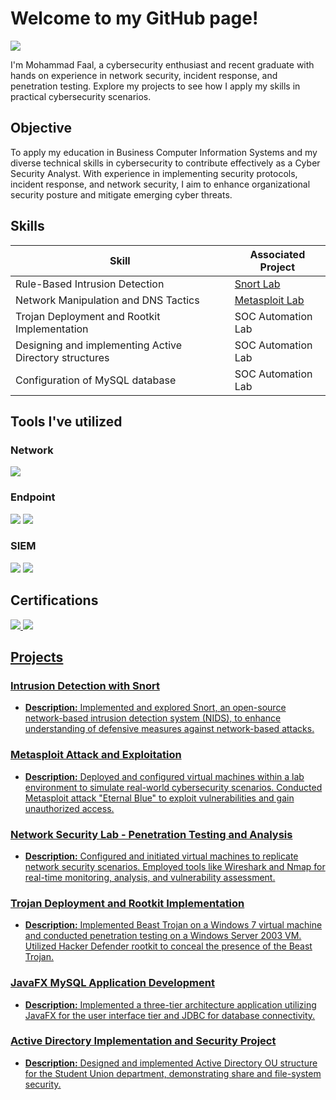 # Welcome to my GitHub page!
<a href="https://www.linkedin.com/in/mohammadfaal/"><img src="https://img.shields.io/badge/-LinkedIn-0072b1?&style=for-the-badge&logo=linkedin&logoColor=white" /></a>

I'm Mohammad Faal, a cybersecurity enthusiast and recent graduate with hands on experience in network security, incident response, and penetration testing. Explore my projects to see how I apply my skills in practical cybersecurity scenarios.

## Objective

To apply my education in Business Computer Information Systems and my diverse technical skills in cybersecurity to contribute effectively as a Cyber Security Analyst. With experience in implementing security protocols, incident response, and network security, I aim to enhance organizational security posture and mitigate emerging cyber threats.

## Skills


| Skill                                         | Associated Project         |
|-----------------------------------------------|----------------------------|
| Rule-Based Intrusion Detection                | <a href="https://github.com/Mofaal/mofaal-IntrusionDetection/blob/main/README.md">Snort Lab</a>|
| Network Manipulation and DNS Tactics                | <a href="https://github.com/Mofaal/eternalblue-exploitation/blob/main/README.md">Metasploit Lab</a>|
| Trojan Deployment and Rootkit Implementation  | SOC Automation Lab|
| Designing and implementing Active Directory structures  | SOC Automation Lab|
| Configuration of MySQL database               | SOC Automation Lab|


## Tools I've utilized
### Network
<div>
    <img src="https://img.shields.io/badge/-Wireshark-1679A7?&style=for-the-badge&logo=Wireshark&logoColor=white" />

</div>

### Endpoint
<div>
    <img src="https://img.shields.io/badge/-Microsoft_Defender_for_Endpoint-00A4EF?&style=for-the-badge&logo=Microsoft&logoColor=white" />
    <img src="https://img.shields.io/badge/-Velociraptor-4B275F?&style=for-the-badge&logo=Velociraptor&logoColor=white" />
</div>

### SIEM
<div>
    <img src="https://img.shields.io/badge/-Microsoft_Sentinel-0078D4?&style=for-the-badge&logo=Microsoft&logoColor=white" />
    <img src="https://img.shields.io/badge/-Splunk-000000?&style=for-the-badge&logo=Splunk&logoColor=white" />
</div>

## Certifications
<div>
<a href="https://www.credly.com/badges/693ba802-535b-4c58-9cd3-f9de4a36f18c/linked_in_profile"><img src="https://img.shields.io/badge/-Security%2B-FF0000?&style=for-the-badge&logo=CompTIA&logoColor=white" />
<img src="https://img.shields.io/badge/-Network%2B-007ACC?&style=for-the-badge&logo=CompTIA&logoColor=white" />

</div>

## Projects


### Intrusion Detection with Snort
- **Description:** Implemented and explored Snort, an open-source network-based intrusion detection system (NIDS), to enhance understanding of defensive measures against network-based attacks.

### Metasploit Attack and Exploitation
- **Description:** Deployed and configured virtual machines within a lab environment to simulate real-world cybersecurity scenarios. Conducted Metasploit attack "Eternal Blue" to exploit vulnerabilities and gain unauthorized access.

### Network Security Lab - Penetration Testing and Analysis
- **Description:** Configured and initiated virtual machines to replicate network security scenarios. Employed tools like Wireshark and Nmap for real-time monitoring, analysis, and vulnerability assessment.

### Trojan Deployment and Rootkit Implementation
- **Description:** Implemented Beast Trojan on a Windows 7 virtual machine and conducted penetration testing on a Windows Server 2003 VM. Utilized Hacker Defender rootkit to conceal the presence of the Beast Trojan.


### JavaFX MySQL Application Development
- **Description:** Implemented a three-tier architecture application utilizing JavaFX for the user interface tier and JDBC for database connectivity.


### Active Directory Implementation and Security Project
- **Description:** Designed and implemented Active Directory OU structure for the Student Union department, demonstrating share and file-system security.

